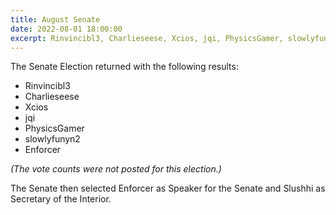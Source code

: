 ```yaml
---
title: August Senate
date: 2022-08-01 18:00:00
excerpt: Rinvincibl3, Charlieseese, Xcios, jqi, PhysicsGamer, slowlyfunyn2, and Enforcer elected to the Senate. Enforcer selected as Speaker of the Senate, and Slushhi as Secretary of the Interior.
---
```


The Senate Election returned with the following results:

- Rinvincibl3
- Charlieseese
- Xcios
- jqi
- PhysicsGamer
- slowlyfunyn2
- Enforcer

*(The vote counts were not posted for this election.)*

The Senate then selected Enforcer as Speaker for the Senate and Slushhi as Secretary of the Interior.